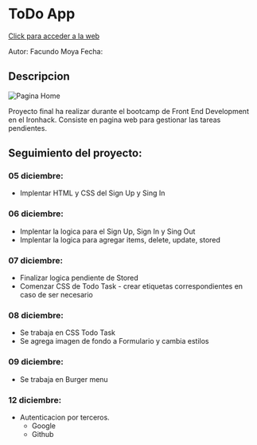# [](https://github.com/facu3008/taskProject)ToDo App

[Click para acceder a la web](------)

Autor: Facundo Moya
Fecha:

## Descripcion

![Pagina Home](https://i.postimg.cc/m2rV83dV/Captura-de-pantalla-2022-08-25-a-las-10-38-46.png)

Proyecto final ha realizar durante el bootcamp de Front End Development en el Ironhack.
Consiste en pagina web para gestionar las tareas pendientes.

<!-- **El objetivo** de este proyecto es poner en practica los conocimientos de Vue.js obtenidos durante el curos y ademas poder conectarlo a una base de datos externa y gestionarla. -->

<!-- ## Tecnologias empleadas:

- **Client:** Vue.js y Vite
- **Router:** Vue Router
- **Store:** Pinia y Pinia Persist para el Log In
- **Database:** Supabase -->

## Seguimiento del proyecto:

### 05 diciembre:

- Implentar HTML y CSS del Sign Up y Sing In

### 06 diciembre:

- Implentar la logica para el Sign Up, Sign In y Sing Out
- Implentar la logica para agregar items, delete, update, stored

### 07 diciembre:

- Finalizar logica pendiente de Stored
- Comenzar CSS de Todo Task - crear etiquetas correspondientes en caso de ser necesario

### 08 diciembre:

- Se trabaja en CSS Todo Task
- Se agrega imagen de fondo a Formulario y cambia estilos

### 09 diciembre:

- Se trabaja en Burger menu

### 12 diciembre:

- Autenticacion por terceros.
  - Google
  - Github
